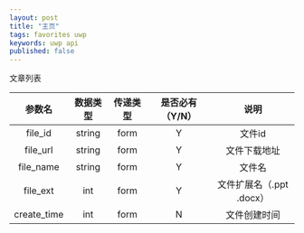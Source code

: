 ```yaml
---
layout: post
title: "主页"
tags: favorites uwp
keywords: uwp api
published: false
---
```


文章列表

参数名|数据类型|传递类型|是否必有（Y/N）|说明
:---:|:---:|:---:|:---:|:---:
file_id|string|form|Y|文件id
file_url|string|form|Y|文件下载地址
file_name|string|form|Y|文件名
file_ext|int|form|Y|文件扩展名（.ppt .docx）
create_time|int|form|N|文件创建时间

